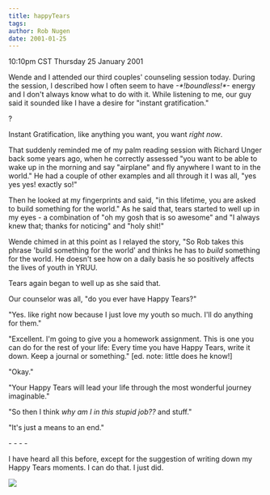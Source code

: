 ```yaml
---
title: happyTears
tags: 
author: Rob Nugen
date: 2001-01-25
---
```


<title>Happy Tears</title>
<p class=date>10:10pm CST Thursday 25 January 2001</p>

<p>Wende and I attended our third couples' counseling session today.
During the session, I described how I often seem to have
<em>-*!boundless!*-</em> energy and I don't always know what to do
with it.  While listening to me, our guy said it sounded like I have a
desire for "instant gratification."</p>

<p>?</p>

<p>Instant Gratification, like anything you want, you want <em>right
now</em>.</p>

<p>That suddenly reminded me of my palm reading session with Richard
Unger back some years ago, when he correctly assessed "you want to be
able to wake up in the morning and say "airplane" and fly anywhere I
want to in the world."  He had a couple of other examples and all
through it I was all, "yes yes yes!  exactly so!"</p>

<p>Then he looked at my fingerprints and said, "in this lifetime, you
are asked to build something for the world."  As he said that, tears
started to well up in my eyes - a combination of "oh my gosh that is
so awesome" and "I always knew that; thanks for noticing" and "holy
shit!"</p>

<p>Wende chimed in at this point as I relayed the story, "So Rob takes
this phrase 'build something for the world' and thinks he has to
<em>build</em> something for the world.  He doesn't see how on a daily
basis he so positively affects the lives of youth in YRUU.</p>

<p>Tears again began to well up as she said that.</p>

<p>Our counselor was all, "do you ever have Happy Tears?"</p>

<p>"Yes.  like right now because I just love my youth so much.  I'll
do anything for them."</p>

<p>"Excellent.  I'm going to give you a homework assignment.  This is
one you can do for the rest of your life: Every time you have Happy
Tears, write it down.  Keep a journal or something." [ed. note: little
does he know!]</p>

<p>"Okay."</p>

<p>"Your Happy Tears will lead your life through the most wonderful
journey imaginable."</p>

<p>"So then I think <em>why am I in this stupid job??</em> and stuff."</p>

<p>"It's just a means to an end."</p>

<p>- - - -</p>

<p>I have heard all this before, except for the suggestion of writing
down my Happy Tears moments.  I can do that.  I just did.</p>

<p><img src='/images/rob/wL-ROB.gif'/></p>


